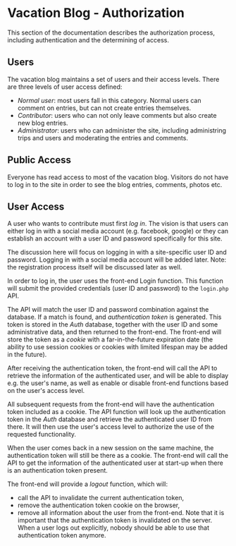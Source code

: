 # Vacation Blog - Authorization

This section of the documentation describes the authorization process, including authentication and the determining of access.

## Users

The vacation blog maintains a set of users and their access levels. There are three levels of user access defined:

 - *Normal user*: most users fall in this category. Normal users can comment on entries, but can not create entries themselves.
 - *Contributor*: users who can not only leave comments but also create new blog entries.
 - *Administrator*: users who can administer the site, including administring trips and users and moderating the entries and comments.

## Public Access

Everyone has read access to most of the vacation blog. Visitors do not have to log in to the site in order to see the blog entries, comments, photos etc.

## User Access

A user who wants to contribute must first _log in_. The vision is that users can either log in with a social media account (e.g. facebook, google) or they can establish an account with a user ID and password specifically for this site.

The discussion here will focus on logging in with a site-specific user ID and password. Logging in with a social media account will be added later. Note: the registration process itself will be discussed later as well.

In order to log in, the user uses the front-end Login function. This function will submit the provided credentials (user ID and password) to the `login.php` API.

The API will match the user ID and password combination against the database. If a match is found, and _authentication token_ is generated. This token is stored in the _Auth_ database, together with the user ID and some administrative data, and then returned to the front-end. The front-end will store the token as a _cookie_ with a far-in-the-future expiration date (the ability to use session cookies or cookies with limited lifespan may be added in the future).

After receiving the authentication token, the front-end will call the API to retrieve the information of the authenticated user, and will be able to display e.g. the user's name, as well as enable or disable front-end functions based on the user's access level.

All subsequent requests from the front-end will have the authentication token included as a cookie. The API function will look up the authentication token in the _Auth_ database and retrieve the authenticated user ID from there. It will then use the user's access level to authorize the use of the requested functionality.

When the user comes back in a new session on the same machine, the authentication token will still be there as a cookie. The front-end will call the API to get the information of the authenticated user at start-up when there is an authentication token present.

The front-end will provide a _logout_ function, which will:
 - call the API to invalidate the current authentication token,
 - remove the authentication token cookie on the browser,
 - remove all information about the user from the front-end.
Note that it is important that the authentication token is invalidated on the server. When a user logs out explicitly, nobody should be able to use that authentication token anymore.
